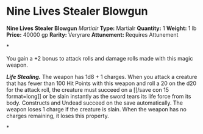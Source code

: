 # Nine Lives Stealer Blowgun

**Nine Lives Stealer Blowgun**
_Martialr_
**Type:** Martialr
**Quantity:** 1
**Weight:** 1 lb
**Price:** 40000 gp
**Rarity:** Veryrare
**Attunement:** Requires Attunement

*<p>You gain a +2 bonus to attack rolls and damage rolls made with this magic weapon.

***Life Stealing.*** The weapon has 1d8 + 1 charges. When you attack a creature that has fewer than 100 Hit Points with this weapon and roll a 20 on the d20 for the attack roll, the creature must succeed on a [[/save con 15 format=long]] or be slain instantly as the sword tears its life force from its body. Constructs and Undead succeed on the save automatically. The weapon loses 1 charge if the creature is slain. When the weapon has no charges remaining, it loses this property.</p>*